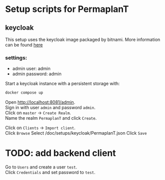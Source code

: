 # Setup scripts for PermaplanT

## keycloak

This setup uses the keycloak image packaged by bitnami.
More information can be found [here](https://hub.docker.com/r/bitnami/keycloak/#!)

### settings:

- admin user: admin
- admin password: admin

Start a keycloak instance with a persistent storage with:

```bash
docker compose up
```

Open <http://localhost:8081/admin>.  
Sign in with user `admin` and password `admin`.  
Click on `master` -> `Create Realm`.  
Name the realm `PermaplanT` and click `Create`.

Click on `Clients` -> `Import client`.  
Click `Browse`
Select /doc/setups/keycloak/PermaplanT.json
Click `Save`

# TODO: add backend client

Go to `Users` and create a user `test`.  
Click `Credentials` and set password to `test`.
